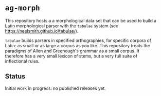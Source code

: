 # `ag-morph`

This repository hosts a a morphological data set that can be used to build a Latin morphological parser with the `tabulae` system (see <https://neelsmith.github.io/tabulae/>).

`tabulae` builds parsers in specified orthographies, for specific corpora of Latin: as small or as large a corpus as you like.  This repository treats the paradigms of Allen and Greenough's grammar as a small corpus.  It therefore has a very small lexicon of stems, but a very full suite of inflectional rules.

## Status

Initial work in progress: no published releases yet.
